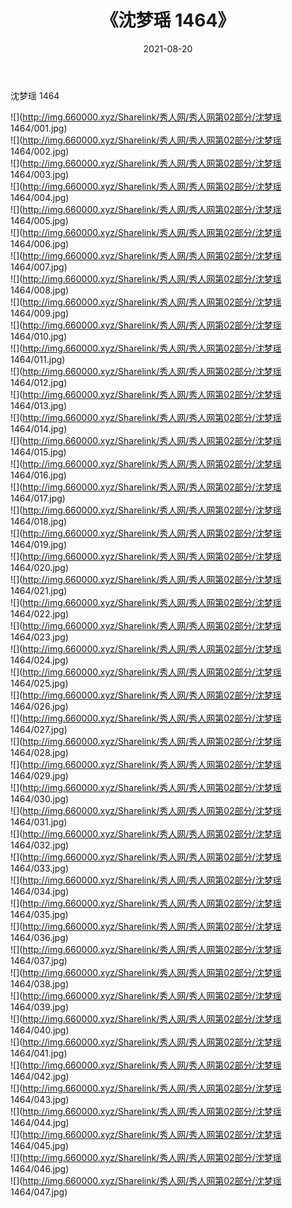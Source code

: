 ﻿---
layout: post
title:  《沈梦瑶 1464》
date:   2021-08-20
img: http://img.660000.xyz/Sharelink/秀人网/秀人网第02部分/沈梦瑶 1464/000.jpg
categories: [美女, 清纯, 唯美]
---

沈梦瑶 1464

  ![](http://img.660000.xyz/Sharelink/秀人网/秀人网第02部分/沈梦瑶 1464/001.jpg) <br> ![](http://img.660000.xyz/Sharelink/秀人网/秀人网第02部分/沈梦瑶 1464/002.jpg) <br> ![](http://img.660000.xyz/Sharelink/秀人网/秀人网第02部分/沈梦瑶 1464/003.jpg) <br> ![](http://img.660000.xyz/Sharelink/秀人网/秀人网第02部分/沈梦瑶 1464/004.jpg) <br> ![](http://img.660000.xyz/Sharelink/秀人网/秀人网第02部分/沈梦瑶 1464/005.jpg) <br> ![](http://img.660000.xyz/Sharelink/秀人网/秀人网第02部分/沈梦瑶 1464/006.jpg) <br> ![](http://img.660000.xyz/Sharelink/秀人网/秀人网第02部分/沈梦瑶 1464/007.jpg) <br> ![](http://img.660000.xyz/Sharelink/秀人网/秀人网第02部分/沈梦瑶 1464/008.jpg) <br> ![](http://img.660000.xyz/Sharelink/秀人网/秀人网第02部分/沈梦瑶 1464/009.jpg) <br> ![](http://img.660000.xyz/Sharelink/秀人网/秀人网第02部分/沈梦瑶 1464/010.jpg) <br> ![](http://img.660000.xyz/Sharelink/秀人网/秀人网第02部分/沈梦瑶 1464/011.jpg) <br> ![](http://img.660000.xyz/Sharelink/秀人网/秀人网第02部分/沈梦瑶 1464/012.jpg) <br> ![](http://img.660000.xyz/Sharelink/秀人网/秀人网第02部分/沈梦瑶 1464/013.jpg) <br> ![](http://img.660000.xyz/Sharelink/秀人网/秀人网第02部分/沈梦瑶 1464/014.jpg) <br> ![](http://img.660000.xyz/Sharelink/秀人网/秀人网第02部分/沈梦瑶 1464/015.jpg) <br> ![](http://img.660000.xyz/Sharelink/秀人网/秀人网第02部分/沈梦瑶 1464/016.jpg) <br> ![](http://img.660000.xyz/Sharelink/秀人网/秀人网第02部分/沈梦瑶 1464/017.jpg) <br> ![](http://img.660000.xyz/Sharelink/秀人网/秀人网第02部分/沈梦瑶 1464/018.jpg) <br> ![](http://img.660000.xyz/Sharelink/秀人网/秀人网第02部分/沈梦瑶 1464/019.jpg) <br> ![](http://img.660000.xyz/Sharelink/秀人网/秀人网第02部分/沈梦瑶 1464/020.jpg) <br> ![](http://img.660000.xyz/Sharelink/秀人网/秀人网第02部分/沈梦瑶 1464/021.jpg) <br> ![](http://img.660000.xyz/Sharelink/秀人网/秀人网第02部分/沈梦瑶 1464/022.jpg) <br> ![](http://img.660000.xyz/Sharelink/秀人网/秀人网第02部分/沈梦瑶 1464/023.jpg) <br> ![](http://img.660000.xyz/Sharelink/秀人网/秀人网第02部分/沈梦瑶 1464/024.jpg) <br> ![](http://img.660000.xyz/Sharelink/秀人网/秀人网第02部分/沈梦瑶 1464/025.jpg) <br> ![](http://img.660000.xyz/Sharelink/秀人网/秀人网第02部分/沈梦瑶 1464/026.jpg) <br> ![](http://img.660000.xyz/Sharelink/秀人网/秀人网第02部分/沈梦瑶 1464/027.jpg) <br> ![](http://img.660000.xyz/Sharelink/秀人网/秀人网第02部分/沈梦瑶 1464/028.jpg) <br> ![](http://img.660000.xyz/Sharelink/秀人网/秀人网第02部分/沈梦瑶 1464/029.jpg) <br> ![](http://img.660000.xyz/Sharelink/秀人网/秀人网第02部分/沈梦瑶 1464/030.jpg) <br> ![](http://img.660000.xyz/Sharelink/秀人网/秀人网第02部分/沈梦瑶 1464/031.jpg) <br> ![](http://img.660000.xyz/Sharelink/秀人网/秀人网第02部分/沈梦瑶 1464/032.jpg) <br> ![](http://img.660000.xyz/Sharelink/秀人网/秀人网第02部分/沈梦瑶 1464/033.jpg) <br> ![](http://img.660000.xyz/Sharelink/秀人网/秀人网第02部分/沈梦瑶 1464/034.jpg) <br> ![](http://img.660000.xyz/Sharelink/秀人网/秀人网第02部分/沈梦瑶 1464/035.jpg) <br> ![](http://img.660000.xyz/Sharelink/秀人网/秀人网第02部分/沈梦瑶 1464/036.jpg) <br> ![](http://img.660000.xyz/Sharelink/秀人网/秀人网第02部分/沈梦瑶 1464/037.jpg) <br> ![](http://img.660000.xyz/Sharelink/秀人网/秀人网第02部分/沈梦瑶 1464/038.jpg) <br> ![](http://img.660000.xyz/Sharelink/秀人网/秀人网第02部分/沈梦瑶 1464/039.jpg) <br> ![](http://img.660000.xyz/Sharelink/秀人网/秀人网第02部分/沈梦瑶 1464/040.jpg) <br> ![](http://img.660000.xyz/Sharelink/秀人网/秀人网第02部分/沈梦瑶 1464/041.jpg) <br> ![](http://img.660000.xyz/Sharelink/秀人网/秀人网第02部分/沈梦瑶 1464/042.jpg) <br> ![](http://img.660000.xyz/Sharelink/秀人网/秀人网第02部分/沈梦瑶 1464/043.jpg) <br> ![](http://img.660000.xyz/Sharelink/秀人网/秀人网第02部分/沈梦瑶 1464/044.jpg) <br> ![](http://img.660000.xyz/Sharelink/秀人网/秀人网第02部分/沈梦瑶 1464/045.jpg) <br> ![](http://img.660000.xyz/Sharelink/秀人网/秀人网第02部分/沈梦瑶 1464/046.jpg) <br> ![](http://img.660000.xyz/Sharelink/秀人网/秀人网第02部分/沈梦瑶 1464/047.jpg) <br>